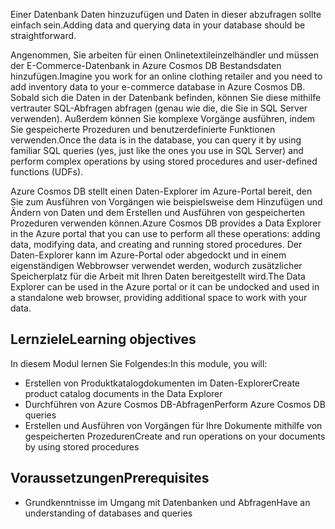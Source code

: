 <span data-ttu-id="e9405-101">Einer Datenbank Daten hinzuzufügen und Daten in dieser abzufragen sollte einfach sein.</span><span class="sxs-lookup"><span data-stu-id="e9405-101">Adding data and querying data in your database should be straightforward.</span></span> 

<span data-ttu-id="e9405-102">Angenommen, Sie arbeiten für einen Onlinetextileinzelhändler und müssen der E-Commerce-Datenbank in Azure Cosmos DB Bestandsdaten hinzufügen.</span><span class="sxs-lookup"><span data-stu-id="e9405-102">Imagine you work for an online clothing retailer and you need to add inventory data to your e-commerce database in Azure Cosmos DB.</span></span> <span data-ttu-id="e9405-103">Sobald sich die Daten in der Datenbank befinden, können Sie diese mithilfe vertrauter SQL-Abfragen abfragen (genau wie die, die Sie in SQL Server verwenden). Außerdem können Sie komplexe Vorgänge ausführen, indem Sie gespeicherte Prozeduren und benutzerdefinierte Funktionen verwenden.</span><span class="sxs-lookup"><span data-stu-id="e9405-103">Once the data is in the database, you can query it by using familiar SQL queries (yes, just like the ones you use in SQL Server) and perform complex operations by using stored procedures and user-defined functions (UDFs).</span></span>

<span data-ttu-id="e9405-104">Azure Cosmos DB stellt einen Daten-Explorer im Azure-Portal bereit, den Sie zum Ausführen von Vorgängen wie beispielsweise dem Hinzufügen und Ändern von Daten und dem Erstellen und Ausführen von gespeicherten Prozeduren verwenden können.</span><span class="sxs-lookup"><span data-stu-id="e9405-104">Azure Cosmos DB provides a Data Explorer in the Azure portal that you can use to perform all these operations: adding data, modifying data, and creating and running stored procedures.</span></span> <span data-ttu-id="e9405-105">Der Daten-Explorer kann im Azure-Portal oder abgedockt und in einem eigenständigen Webbrowser verwendet werden, wodurch zusätzlicher Speicherplatz für die Arbeit mit Ihren Daten bereitgestellt wird.</span><span class="sxs-lookup"><span data-stu-id="e9405-105">The Data Explorer can be used in the Azure portal or it can be undocked and used in a standalone web browser, providing additional space to work with your data.</span></span>

## <a name="learning-objectives"></a><span data-ttu-id="e9405-106">Lernziele</span><span class="sxs-lookup"><span data-stu-id="e9405-106">Learning objectives</span></span>

<span data-ttu-id="e9405-107">In diesem Modul lernen Sie Folgendes:</span><span class="sxs-lookup"><span data-stu-id="e9405-107">In this module, you will:</span></span>

- <span data-ttu-id="e9405-108">Erstellen von Produktkatalogdokumenten im Daten-Explorer</span><span class="sxs-lookup"><span data-stu-id="e9405-108">Create product catalog documents in the Data Explorer</span></span>
- <span data-ttu-id="e9405-109">Durchführen von Azure Cosmos DB-Abfragen</span><span class="sxs-lookup"><span data-stu-id="e9405-109">Perform Azure Cosmos DB queries</span></span>
- <span data-ttu-id="e9405-110">Erstellen und Ausführen von Vorgängen für Ihre Dokumente mithilfe von gespeicherten Prozeduren</span><span class="sxs-lookup"><span data-stu-id="e9405-110">Create and run operations on your documents by using stored procedures</span></span>

## <a name="prerequisites"></a><span data-ttu-id="e9405-111">Voraussetzungen</span><span class="sxs-lookup"><span data-stu-id="e9405-111">Prerequisites</span></span>

- <span data-ttu-id="e9405-112">Grundkenntnisse im Umgang mit Datenbanken und Abfragen</span><span class="sxs-lookup"><span data-stu-id="e9405-112">Have an understanding of databases and queries</span></span>
